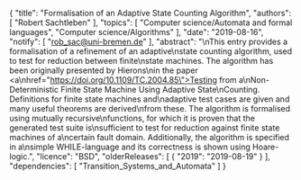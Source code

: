 {
    "title": "Formalisation of an Adaptive State Counting Algorithm",
    "authors": [
        "Robert Sachtleben"
    ],
    "topics": [
        "Computer science/Automata and formal languages",
        "Computer science/Algorithms"
    ],
    "date": "2019-08-16",
    "notify": [
        "rob_sac@uni-bremen.de"
    ],
    "abstract": "\nThis entry provides a formalisation of a refinement of an adaptive\nstate counting algorithm, used to test for reduction between finite\nstate machines. The algorithm has been originally presented by Hierons\nin the paper <a\nhref=\"https://doi.org/10.1109/TC.2004.85\">Testing from a\nNon-Deterministic Finite State Machine Using Adaptive State\nCounting</a>.  Definitions for finite state machines and\nadaptive test cases are given and many useful theorems are derived\nfrom these. The algorithm is formalised using mutually recursive\nfunctions, for which it is proven that the generated test suite is\nsufficient to test for reduction against finite state machines of a\ncertain fault domain. Additionally, the algorithm is specified in a\nsimple WHILE-language and its correctness is shown using Hoare-logic.",
    "licence": "BSD",
    "olderReleases": [
        {
            "2019": "2019-08-19"
        }
    ],
    "dependencies": [
        "Transition_Systems_and_Automata"
    ]
}